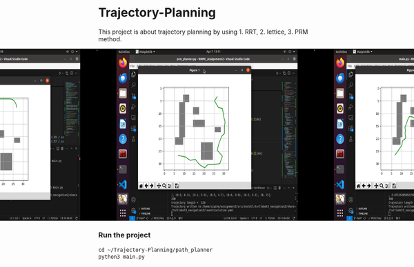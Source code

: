 # Trajectory-Planning
This project is about trajectory planning by using 1. RRT, 2. lettice, 3. PRM method.

<div style="display: flex; justify-content: center; align-items: center;">
  <img src="https://github.com/Siqi-Inger/Trajectory-Planning/blob/main/lattice.png" alt="lattic" width="680" height="400">
  <img src="https://github.com/Siqi-Inger/Trajectory-Planning/blob/main/prm.png" alt="prm" width="680" height="400">
  <img src="https://github.com/Siqi-Inger/Trajectory-Planning/blob/main/rrt.png" alt="lattic" width="680" height="400">
</div>

### Run the project
```shell
cd ~/Trajectory-Planning/path_planner
python3 main.py
```

